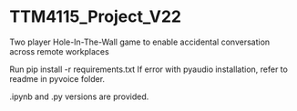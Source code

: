 # TTM4115_Project_V22
Two player Hole-In-The-Wall game to enable accidental conversation across remote workplaces

Run pip install -r requirements.txt
If error with pyaudio installation, refer to readme in pyvoice folder.

.ipynb and .py versions are provided.